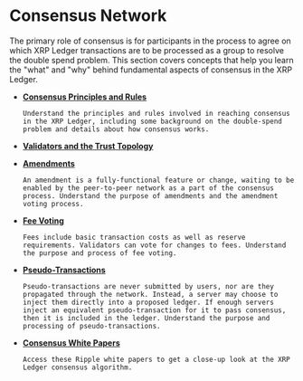 # Consensus Network
<!--{# TODO: Are we learning about the Consensus Network or the Consensus Process? Both? Is one a child of the other -- or is the parent concept simply Consensus? Also, need to be careful to differentiate this content from the content we provide in Concepts > XRP Ledger Basics > Consensus. What should I expect to learn here - and how is it different from what I will learn there? #}-->
The primary role of consensus is for participants in the process to agree on which XRP Ledger transactions are to be processed as a group to resolve the double spend problem. This section covers concepts that help you learn the "what" and "why" behind fundamental aspects of consensus in the XRP Ledger.

* **[Consensus Principles and Rules](x)**

      Understand the principles and rules involved in reaching consensus in the XRP Ledger, including some background on the double-spend problem and details about how consensus works.
<!--{# TODO: this language needs to be refined based on what we're actually focusing on here. Are these the principles and rules of consensus, the network, or the process? https://developers.ripple.com/concept-reaching-consensus.html #}-->

* **[Validators and the Trust Topology](x)**
<!--{# TODO: need this intro text - what is this about? What page does it link to? New content? #}-->

* **[Amendments](x)**

      An amendment is a fully-functional feature or change, waiting to be enabled by the peer-to-peer network as a part of the consensus process. Understand the purpose of amendments and the amendment voting process.
<!--{# https://developers.ripple.com/concept-amendments.html #}-->

* **[Fee Voting](x)**

      Fees include basic transaction costs as well as reserve requirements. Validators can vote for changes to fees. Understand the purpose and process of fee voting.
<!--{# https://developers.ripple.com/concept-fee-voting.html #}-->

* **[Pseudo-Transactions](x)**

      Pseudo-transactions are never submitted by users, nor are they propagated through the network. Instead, a server may choose to inject them directly into a proposed ledger. If enough servers inject an equivalent pseudo-transaction for it to pass consensus, then it is included in the ledger. Understand the purpose and processing of pseudo-transactions.
<!--{# https://ripple.com/build/transactions/#pseudo-transactions #}-->

* **[Consensus White Papers](x)**

      Access these Ripple white papers to get a close-up look at the XRP Ledger consensus algorithm.
<!--{# TODO: need to create this page of content #}-->
